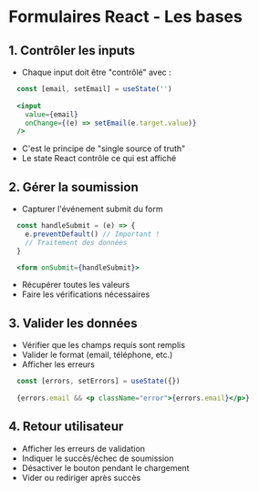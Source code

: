 # Formulaires React - Les bases

## 1. Contrôler les inputs

- Chaque input doit être "contrôlé" avec :

```jsx
  const [email, setEmail] = useState('')
  
  <input 
    value={email} 
    onChange={(e) => setEmail(e.target.value)}
  />
```

- C'est le principe de "single source of truth"
- Le state React contrôle ce qui est affiché

## 2. Gérer la soumission

- Capturer l'événement submit du form

```jsx
  const handleSubmit = (e) => {
    e.preventDefault() // Important !
    // Traitement des données
  }

  <form onSubmit={handleSubmit}>
```

- Récupérer toutes les valeurs
- Faire les vérifications nécessaires

## 3. Valider les données

- Vérifier que les champs requis sont remplis
- Valider le format (email, téléphone, etc.)
- Afficher les erreurs

```jsx
  const [errors, setErrors] = useState({})
  
  {errors.email && <p className="error">{errors.email}</p>}
```

## 4. Retour utilisateur

- Afficher les erreurs de validation
- Indiquer le succès/échec de soumission
- Désactiver le bouton pendant le chargement
- Vider ou rediriger après succès
